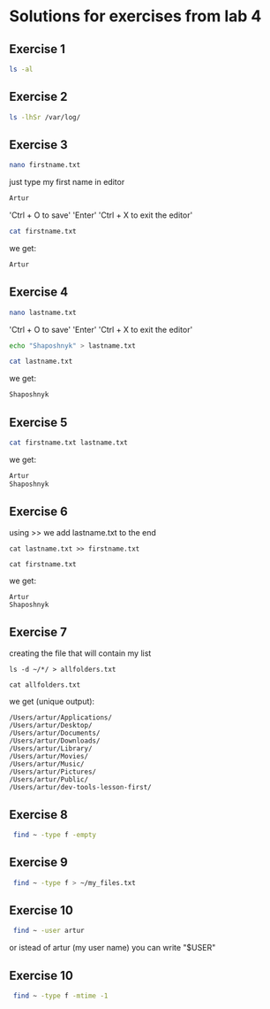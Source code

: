 # Solutions for exercises from lab 4

## Exercise 1

```bash
ls -al
```
## Exercise 2

```bash
ls -lhSr /var/log/
```
## Exercise 3
```bash
nano firstname.txt 
```
just type my first name in editor
```bash
Artur
```
'Ctrl + O to save'
'Enter'
'Ctrl + X to exit the editor'
```bash
cat firstname.txt
```
we get: 
```bash
Artur
```
## Exercise 4
```bash
nano lastname.txt 
```
'Ctrl + O to save'
'Enter'
'Ctrl + X to exit the editor'
```bash
echo "Shaposhnyk" > lastname.txt 
```
```bash
cat lastname.txt
```
we get: 
```bash
Shaposhnyk
```
## Exercise 5
```bash
cat firstname.txt lastname.txt
```
we get:
```bash
Artur
Shaposhnyk
```
## Exercise 6
using >> we add lastname.txt to the end 
```
cat lastname.txt >> firstname.txt
```
```
cat firstname.txt
```
we get:
```
Artur
Shaposhnyk
```
## Exercise 7
creating the file that will contain my list
```
ls -d ~/*/ > allfolders.txt  
```
```
cat allfolders.txt
```
we get (unique output):
```
/Users/artur/Applications/
/Users/artur/Desktop/
/Users/artur/Documents/
/Users/artur/Downloads/
/Users/artur/Library/
/Users/artur/Movies/
/Users/artur/Music/
/Users/artur/Pictures/
/Users/artur/Public/
/Users/artur/dev-tools-lesson-first/
```

## Exercise 8

``` bash
 find ~ -type f -empty
```

## Exercise 9

``` bash
 find ~ -type f > ~/my_files.txt
```

## Exercise 10

``` bash
 find ~ -user artur
```
or istead of artur (my user name) you can write "$USER"

## Exercise 10

``` bash
 find ~ -type f -mtime -1
```










